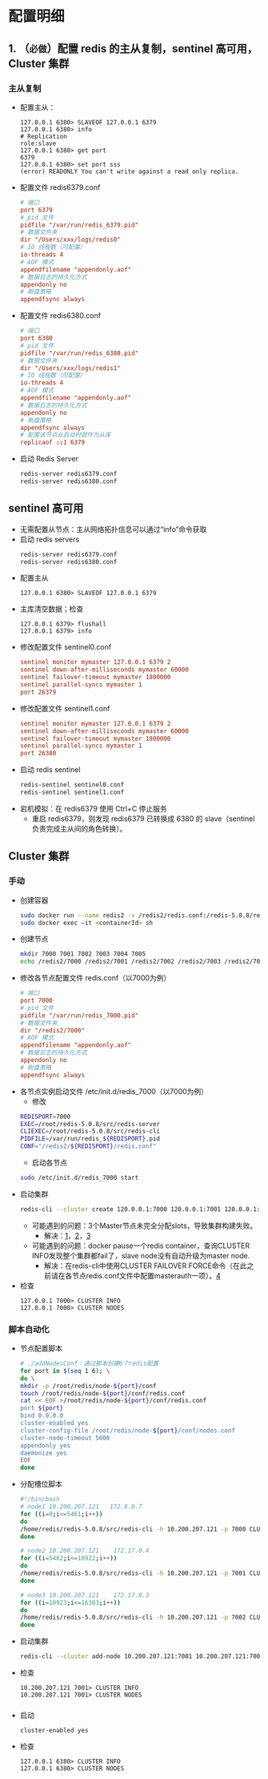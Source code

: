 # 配置明细
## 1. （`必做`）配置 redis 的主从复制，sentinel 高可用，Cluster 集群
### 主从复制
* 配置主从：
    ```redis-cli
    127.0.0.1 6380> SLAVEOF 127.0.0.1 6379
    127.0.0.1 6380> info
    # Replication
    role:slave
    127.0.0.1 6380> get port 
    6379
    127.0.0.1 6380> set port sss
    (error) READONLY You can't write against a read only replica.
    ```
* 配置文件 redis6379.conf
    ```conf
    # 端口
    port 6379
    # pid 文件
    pidfile "/var/run/redis_6379.pid"
    # 数据文件夹
    dir "/Users/xxx/logs/redis0"
    # IO 线程数（可配置）
    io-threads 4
    # AOF 模式
    appendfilename "appendonly.aof"
    # 数据日志的持久化方式
    appendonly no
    # 刷盘策略
    appendfsync always
    ```
* 配置文件 redis6380.conf
    ```conf
    # 端口
    port 6380
    # pid 文件
    pidfile "/var/run/redis_6380.pid"
    # 数据文件夹
    dir "/Users/xxx/logs/redis1"
    # IO 线程数（可配置）
    io-threads 4
    # AOF 模式
    appendfilename "appendonly.aof"
    # 数据日志的持久化方式
    appendonly no
    # 刷盘策略
    appendfsync always
    # 配置该节点从启动时就作为从库
    replicaof ::1 6379
    ```
* 启动 Redis Server
    ```bash
    redis-server redis6379.conf
    redis-server redis6380.conf
    ```


## sentinel 高可用
* 无需配置从节点：主从网络拓扑信息可以通过“info”命令获取
* 启动 redis servers
    ```bash
    redis-server redis6379.conf
    redis-server redis6380.conf
    ```
* 配置主从 
    ```redis-cli
    127.0.0.1 6380> SLAVEOF 127.0.0.1 6379
    ```
* 主库清空数据；检查
    ```redis-cli
    127.0.0.1 6379> flushall
    127.0.0.1 6379> info
    ```
* 修改配置文件 sentinel0.conf
    ```conf
    sentinel monitor mymaster 127.0.0.1 6379 2
    sentinel down-after-milliseconds mymaster 60000
    sentinel failover-timeout mymaster 1800000
    sentinel parallel-syncs mymaster 1
    port 26379
    ```
* 修改配置文件 sentinel1.conf
    ```conf
    sentinel monitor mymaster 127.0.0.1 6379 2
    sentinel down-after-milliseconds mymaster 60000
    sentinel failover-timeout mymaster 1800000
    sentinel parallel-syncs mymaster 1
    port 26380
    ```
* 启动 redis sentinel
    ```bash
    redis-sentinel sentinel0.conf
    redis-sentinel sentinel1.conf
    ```
* 宕机模拟：在 redis6379 使用 Ctrl+C 停止服务
    * 重启 redis6379，则发现 redis6379 已转换成 6380 的 slave（sentinel 负责完成主从间的角色转换）。


## Cluster 集群
### 手动
* 创建容器
    ```bash
    sudo docker run --name redis2 -v /redis2/redis.conf:/redis-5.0.8/redis.conf -d redis
    sudo docker exec –it <containerId> sh
    ```
* 创建节点
    ```bash
    mkdir 7000 7001 7002 7003 7004 7005
    echo /redis2/7000 /redis2/7001 /redis2/7002 /redis2/7003 /redis2/7004 /redis2/7005 | xargs -n 1 cp -v /root/redis-5.0.8/redis.conf
    ```
* 修改各节点配置文件 redis.conf（以7000为例）
    ```conf
    # 端口
    port 7000
    # pid 文件
    pidfile "/var/run/redis_7000.pid"
    # 数据文件夹
    dir "/redis2/7000"
    # AOF 模式
    appendfilename "appendonly.aof"
    # 数据日志的持久化方式
    appendonly no
    # 刷盘策略
    appendfsync always
    ```
* 各节点实例启动文件 /etc/init.d/redis_7000（以7000为例）
    * 修改
    ```bash
    REDISPORT=7000
    EXEC=/root/redis-5.0.8/src/redis-server
    CLIEXEC=/root/redis-5.0.8/src/redis-cli
    PIDFILE=/var/run/redis_${REDISPORT}.pid
    CONF="/redis2/${REDISPORT}/redis.conf"
    ```
    * 启动各节点
    ```bash
    sudo /etc/init.d/redis_7000 start
    ```
* 启动集群
    ```bash
    redis-cli --cluster create 120.0.0.1:7000 120.0.0.1:7001 120.0.0.1:7002 120.0.0.1:7003 120.0.0.1:7004 120.0.0.1:7005 --cluster-replicas 1
    ```
    * 可能遇到的问题：3个Master节点未完全分配slots，导致集群构建失败。
        * 解决：[1]()，[2]()，[3]()
    * 可能遇到的问题：docker pause一个redis container，查询CLUSTER INFO发现整个集群都fail了，slave node没有自动升级为master node.
        * 解决：在redis-cli中使用CLUSTER FAILOVER FORCE命令（在此之前请在各节点redis.conf文件中配置masterauth一项）。[4]()    
* 检查
    ```redis-cli
    127.0.0.1 7000> CLUSTER INFO
    127.0.0.1 7000> CLUSTER NODES
    ```

### 脚本自动化
* 节点配置脚本
    ```bash
    # ./addNodesConf：通过脚本创建6个redis配置
    for port in $(seq 1 6); \
    do \
    mkdir -p /root/redis/node-${port}/conf
    touch /root/redis/node-${port}/conf/redis.conf
    cat << EOF >/root/redis/node-${port}/conf/redis.conf
    port ${port}
    bind 0.0.0.0
    cluster-enabled yes
    cluster-config-file /root/redis/node-${port}/conf/nodes.conf
    cluster-node-timeout 5000
    appendonly yes
    daemonize yes
    EOF
    done
    ```
* 分配槽位脚本
    ```bash
    #!/bin/bash
    # node1 10.200.207.121   172.8.0.7
    for ((i=0;i<=5461;i++))
    do
    /home/redis/redis-5.0.8/src/redis-cli -h 10.200.207.121 -p 7000 CLUSTER ADDSLOTS $i
    done

    # node2 10.200.207.121    172.17.0.4
    for ((i=5462;i<=10922;i++))
    do
    /home/redis/redis-5.0.8/src/redis-cli -h 10.200.207.121 -p 7001 CLUSTER ADDSLOTS $i
    done

    # node3 10.200.207.121    172.17.0.3
    for ((i=10923;i<=16383;i++))
    do
    /home/redis/redis-5.0.8/src/redis-cli -h 10.200.207.121 -p 7002 CLUSTER ADDSLOTS $i
    done
    ```
* 启动集群
    ```bash
    redis-cli --cluster add-node 10.200.207.121:7001 10.200.207.121:7002 10.200.207.121:7003 10.200.207.121:7004 10.200.207.121:7005 --cluster-slave --cluster-master-id 7955a10c8bbb496526c59ff21bed711f16c1c81b
    ```
* 检查
    ```redis-cli
    10.200.207.121 7001> CLUSTER INFO
    10.200.207.121 7001> CLUSTER NODES
    ```

### 
* 启动
    ```redis-cli
    cluster-enabled yes
    ```
* 检查
    ```redis-cli
    127.0.0.1 6380> CLUSTER INFO
    127.0.0.1 6380> CLUSTER NODES
    ```





